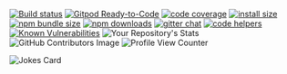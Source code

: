 <!--[![npm version](https://img.shields.io/npm/v/axios.svg?style=flat-square)](https://www.npmjs.org/package/axios)-->
<!--[![CDNJS](https://img.shields.io/cdnjs/v/axios.svg?style=flat-square)](https://cdnjs.com/libraries/axios)-->
<!--https://github.com/Hanra-s-work/space-track/actions/workflows/space.yml/badge.svg?=main-->
[![Build status](https://img.shields.io/github/actions/workflow/status/Hanra-s-work/space-track/space.yml?branch=main&label=space&logo=github&style=flat-square)](https://github.com/axios/axios/actions/workflows/ci.yml)
[![Gitpod Ready-to-Code](https://img.shields.io/badge/Gitpod-Ready--to--Code-blue?logo=gitpod&style=flat-square)](https://gitpod.io/#https://github.com/axios/axios)
[![code coverage](https://img.shields.io/coveralls/mzabriskie/axios.svg?style=flat-square)](https://coveralls.io/r/mzabriskie/axios)
[![install size](https://img.shields.io/badge/dynamic/json?url=https://packagephobia.com/v2/api.json?p=axios&query=$.install.pretty&label=install%20size&style=flat-square)](https://packagephobia.now.sh/result?p=axios)
[![npm bundle size](https://img.shields.io/bundlephobia/minzip/axios?style=flat-square)](https://bundlephobia.com/package/axios@latest)
[![npm downloads](https://img.shields.io/npm/dm/axios.svg?style=flat-square)](https://npm-stat.com/charts.html?package=axios)
[![gitter chat](https://img.shields.io/gitter/room/mzabriskie/axios.svg?style=flat-square)](https://gitter.im/mzabriskie/axios)
[![code helpers](https://www.codetriage.com/axios/axios/badges/users.svg)](https://www.codetriage.com/axios/axios)
[![Known Vulnerabilities](https://snyk.io/test/npm/axios/badge.svg)](https://snyk.io/test/npm/axios)
![Your Repository's Stats](https://github-readme-stats.vercel.app/api/top-langs/?username=HenraL&theme=blue-green)
![GitHub Contributors Image](https://contrib.rocks/image?repo=Hanra-s-work/space-track)
![Profile View Counter](https://komarev.com/ghpvc/?username=HenraL)

![Jokes Card](https://readme-jokes.vercel.app/api)
